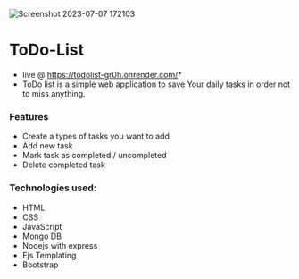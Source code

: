 ![Screenshot 2023-07-07 172103](https://github.com/shubhat33/Todo_list/assets/106548827/6d6c9438-0b29-4347-93bd-92d798121cc5)

# ToDo-List
* live @ https://todolist-gr0h.onrender.com/*
* ToDo list is a simple web application to save Your daily tasks in order not to miss anything.

### Features
* Create a types of tasks you want to add
* Add new task
* Mark task as completed / uncompleted
* Delete completed task

### Technologies used:
* HTML
* CSS
* JavaScript
* Mongo DB
* Nodejs with express
* Ejs Templating
* Bootstrap

